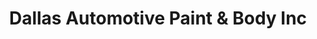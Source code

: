 ---
title: "Dallas Automotive Paint & Body Inc"
url: /lakeland/dallas-automotive-paint-and-body-inc/
shop: car repair
---